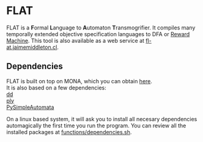 # FLAT
FLAT is a **F**ormal **L**anguage to **A**utomaton **T**ransmogrifier. It compiles many temporally extended objective specification languages to DFA or [Reward Machine](https://www.ijcai.org/Proceedings/2019/840).
This tool is also available as a web service at [fl-at.jaimemiddleton.cl](fl-at.jaimemiddleton.cl).

## Dependencies
FLAT is built on top on MONA, which you can obtain [here](https://www.brics.dk/mona/download.html).  
It is also based on a few dependencies:  
[dd](https://pypi.org/project/dd/)  
[ply](https://pypi.org/project/ply/)  
[PySimpleAutomata](https://pypi.org/project/PySimpleAutomata/)  

On a linux based system, it will ask you to install all necesary dependencies automagically the first time you run the program. You can review all the installed packages at [functions/dependencies.sh](https://github.com/Jamidd/Flat/blob/master/functions/dependencies.sh).
